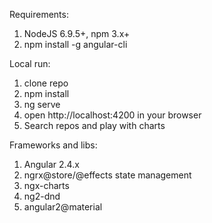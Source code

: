 Requirements:
  1. NodeJS 6.9.5+, npm 3.x+
  2. npm install -g angular-cli
  
Local run:
  1. clone repo
  2. npm install
  3. ng serve
  4. open http://localhost:4200 in your browser
  5. Search repos and play with charts
  
Frameworks and libs:
  1. Angular 2.4.x
  2. ngrx@store/@effects state management
  3. ngx-charts
  4. ng2-dnd
  5. angular2@material